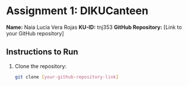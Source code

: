 # Assignment 1: DIKUCanteen

**Name:** Naia Lucia Vera Rojas
**KU-ID:** tnj353
**GitHub Repository:** [Link to your GitHub repository]

## Instructions to Run
1. Clone the repository:
   ```bash
   git clone [your-github-repository-link]
